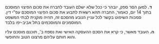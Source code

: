 **ד.** למען הסר ספק, יובהר כי ככל שלא ישלם העובד לחברה את סכום הפיצוי המוסכם בתוך 14 יום, כאמור, החברה תהא רשאית לתבוע את סכום הפיצוי המוסכם עפ"י דין. סמכות השיפוט בקשר לכל עניין הנובע מהסכם זה, תהיה מוקנית לבתי המשפט המוסמכים והמוסכמים בתל אביב-יפו בלבד.  

**ה.** העובד מאשר, כי קרא את הסכם ההעסקה האישי ואת נספח ב', תוכנם מוסכם עליו והוא חותם עליהם מרצונו הטוב והחופשי.  
